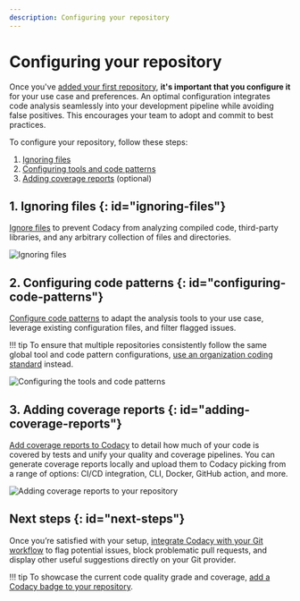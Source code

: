```yaml
---
description: Configuring your repository
---
```


# Configuring your repository

Once you've [added your first repository](codacy-quickstart.md), **it's important that you configure it** for your use case and preferences. An optimal configuration integrates code analysis seamlessly into your development pipeline while avoiding false positives. This encourages your team to adopt and commit to best practices.

To configure your repository, follow these steps:

1.  [Ignoring files](#ignoring-files)
1.  [Configuring tools and code patterns](#configuring-code-patterns)
1.  [Adding coverage reports](#adding-coverage-reports) (optional)

## 1. Ignoring files {: id="ignoring-files"}

[Ignore files](../repositories-configure/ignoring-files.md) to prevent Codacy from analyzing compiled code, third-party libraries, and any arbitrary collection of files and directories.

![Ignoring files](../repositories-configure/images/ignored-files.png)

## 2. Configuring code patterns {: id="configuring-code-patterns"}

[Configure code patterns](../repositories-configure/configuring-code-patterns.md) to adapt the analysis tools to your use case, leverage existing configuration files, and filter flagged issues.

!!! tip
    To ensure that multiple repositories consistently follow the same global tool and code pattern configurations, [use an organization coding standard](../organizations/using-a-coding-standard.md) instead.

![Configuring the tools and code patterns](../repositories-configure/images/code-patterns.png)

## 3. Adding coverage reports {: id="adding-coverage-reports"}

[Add coverage reports to Codacy](../coverage-reporter/index.md) to detail how much of your code is covered by tests and unify your quality and coverage pipelines. You can generate coverage reports locally and upload them to Codacy picking from a range of options: CI/CD integration, CLI, Docker, GitHub action, and more.

![Adding coverage reports to your repository](../coverage-reporter/images/coverage-codacy-ui.png)

## Next steps {: id="next-steps"}

Once you’re satisfied with your setup, [integrate Codacy with your Git workflow](integrating-codacy-with-your-git-workflow.md) to flag potential issues, block problematic pull requests, and display other useful suggestions directly on your Git provider.

!!! tip
    To showcase the current code quality grade and coverage, [add a Codacy badge to your repository](adding-a-codacy-badge.md).
